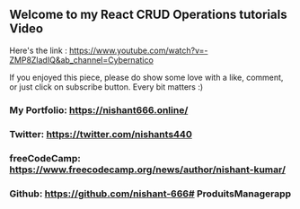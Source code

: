 ## Welcome to my React CRUD Operations tutorials Video

Here's the link : https://www.youtube.com/watch?v=-ZMP8ZladIQ&ab_channel=Cybernatico

If you enjoyed this piece, please do show some love with a like, comment, or just click on subscribe button. Every bit matters :)

### My Portfolio: https://nishant666.online/
### Twitter: https://twitter.com/nishants440
### freeCodeCamp: https://www.freecodecamp.org/news/author/nishant-kumar/
### Github: https://github.com/nishant-666# ProduitsManagerapp
